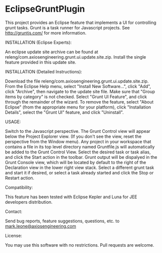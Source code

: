 EclipseGruntPlugin
==================

This project provides an Eclipse feature that implements a UI for controlling grunt tasks. Grunt is a task runner for
Javascript projects. See http://gruntjs.com/ for more information.

INSTALLATION (Eclipse Experts):

An eclipse update site archive can be found at releng/com.axiosengineering.grunt.ui.update.site.zip. Install the single
feature provided in this update site.

INSTALLATION (Detailed Instructions):

Download the file releng/com.axiosengineering.grunt.ui.update.site.zip. From the Eclipse Help menu, select
"Install New Software...", click "Add", click "Archive", then navigate to the update
site file. Make sure that "Group items by category" is not checked. Select "Grunt UI Feature", and click through the
remainder of the wizard. To remove the feature, select "About Eclipse" (from the appropriate menu for your platform),
click "Installation Details", select the "Grunt UI" feature, and click "Uninstall".

USAGE:

Switch to the Javascript perspective. The Grunt Control view will appear below the Project Explorer view. (If you don't
see the view, reset the perspective from the Window menu). Any project in your workspace that contains a file in its
top level directory named Gruntfile.js will automatically be added to the Grunt Control View. Select the desired task or
task alias, and click the Start action in the toolbar. Grunt output will be dispalyed in the Grunt Console view, which
will be located by default to the right of the Declaration view in the lower right view stack. Select a different grunt
task and start it if desired, or select a task already started and click the Stop or Restart action.

Compatibility:

This feature has been tested with Eclipse Kepler and Luna for JEE developers distribution.

Contact:

Send bug reports, feature suggestions, questions, etc. to mark.leone@axiosengineering.com

License:

You may use this software with no restrictions. Pull requests are welcome.
